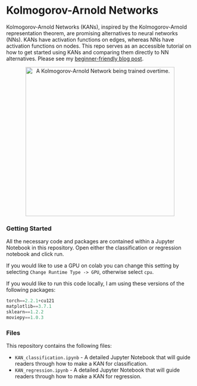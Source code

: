 # Kolmogorov-Arnold Networks
Kolmogorov-Arnold Networks (KANs), inspired by the Kolmogorov-Arnold representation theorem, are promising alternatives to neural networks (NNs). KANs have activation functions on edges, whereas NNs have activation functions on nodes. This repo serves as an accessible tutorial on how to get started using KANs and comparing them directly to NN alternatives. Please see my [beginner-friendly blog post](https://daniel-bethell.co.uk/posts/kan/).

<p align="center">
  <img src="img/kan_classification.gif" alt="A Kolmogorov-Arnold Network being trained overtime." width="400"/>
</p>

### Getting Started
All the necessary code and packages are contained within a Jupyter Notebook in this repository. Open either the classification or regression notebook and click run. 

If you would like to use a GPU on colab you can change this setting by selecting `Change Runtime Type -> GPU`, otherwise select `cpu`.

If you would like to run this code locally, I am using these versions of the following packages:

```python
torch==2.2.1+cu121
matplotlib==3.7.1
sklearn==1.2.2
moviepy==1.0.3
```

### Files
This repository contains the following files:
* `KAN_classification.ipynb` - A detailed Jupyter Notebook that will guide readers through how to make a KAN for classification.
* `KAN_regression.ipynb` - A detailed Jupyter Notebook that will guide readers through how to make a KAN for regression.
